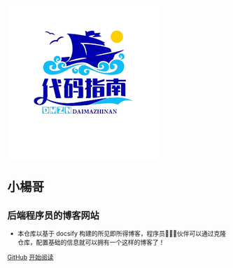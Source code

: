 ![logo](_media/logo.png)

# 小楊哥

## 后端程序员的博客网站

- 本仓库以基于 docsify 构建的所见即所得博客，程序员👨🏻‍💻伙伴可以通过克隆仓库，配置基础的信息就可以拥有一个这样的博客了！

[GitHub](<https://github.com/AKingSSS/AkingSSS>)
[开始阅读](README.md)
